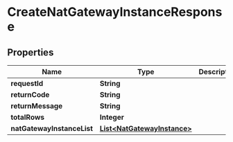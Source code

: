 
# CreateNatGatewayInstanceResponse

## Properties
Name | Type | Description | Notes
------------ | ------------- | ------------- | -------------
**requestId** | **String** |  |  [optional]
**returnCode** | **String** |  |  [optional]
**returnMessage** | **String** |  |  [optional]
**totalRows** | **Integer** |  |  [optional]
**natGatewayInstanceList** | [**List&lt;NatGatewayInstance&gt;**](NatGatewayInstance.md) |  |  [optional]



